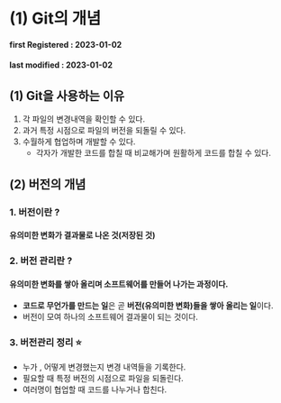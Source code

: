 # (1) Git의 개념

#### **first Registered : 2023-01-02**

#### last modified : **2023-01-02**

## (1) Git을 사용하는 이유

1. 각 파일의 변경내역을 확인할 수 있다.
2. 과거 특정 시점으로 파일의 버전을 되돌릴 수 있다.
3. 수월하게 협업하며 개발할 수 있다.&#x20;
   * 각자가 개발한 코드를 합칠 때 비교해가며 원활하게 코드를 합칠 수 있다.

## (2) 버전의 개념

### 1. 버전이란 ?

#### 유의미한 변화가 결과물로 나온 것(저장된 것)

### 2. 버전 관리란 ?

#### 유의미한 변화를 쌓아 올리며 소프트웨어를 만들어 나가는 과정이다.

* **코드로 무언가를 만드는 일**은 곧 **버전(유의미한 변화)들을 쌓아 올리는 일**이다.
* 버전이 모여 하나의 소프트웨어 결과물이 되는 것이다.

### 3. 버전관리 정리 ⭐️

* 누가 , 어떻게 변경했는지 변경 내역들을 기록한다.
* 필요할 때 특정 버전의 시점으로 파일을 되돌린다.
* 여러명이 협업할 때 코드를 나누거나 합친다.
